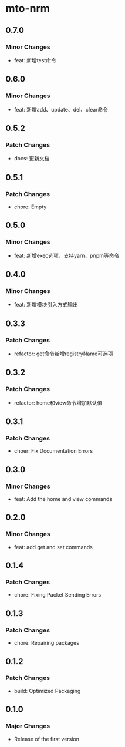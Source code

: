 # mto-nrm

## 0.7.0

### Minor Changes

- feat: 新增test命令

## 0.6.0

### Minor Changes

- feat: 新增add、update、del、clear命令

## 0.5.2

### Patch Changes

- docs: 更新文档

## 0.5.1

### Patch Changes

- chore: Empty

## 0.5.0

### Minor Changes

- feat: 新增exec选项，支持yarn、pnpm等命令

## 0.4.0

### Minor Changes

- feat: 新增模块引入方式输出

## 0.3.3

### Patch Changes

- refactor: get命令新增registryName可选项

## 0.3.2

### Patch Changes

- refactor: home和view命令增加默认值

## 0.3.1

### Patch Changes

- choer: Fix Documentation Errors

## 0.3.0

### Minor Changes

- feat: Add the home and view commands

## 0.2.0

### Minor Changes

- feat: add get and set commands

## 0.1.4

### Patch Changes

- chore: Fixing Packet Sending Errors

## 0.1.3

### Patch Changes

- chore: Repairing packages

## 0.1.2

### Patch Changes

- build: Optimized Packaging

## 0.1.0

### Major Changes

- Release of the first version
